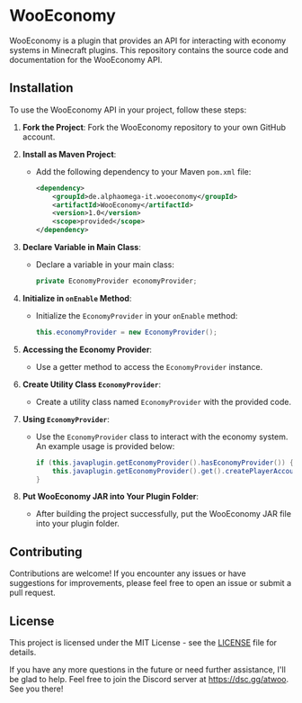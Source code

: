# WooEconomy

WooEconomy is a plugin that provides an API for interacting with economy systems in Minecraft plugins. This repository contains the source code and documentation for the WooEconomy API.

## Installation

To use the WooEconomy API in your project, follow these steps:

1. **Fork the Project**: Fork the WooEconomy repository to your own GitHub account.

2. **Install as Maven Project**:
   - Add the following dependency to your Maven `pom.xml` file:
     ```xml
     <dependency>
         <groupId>de.alphaomega-it.wooeconomy</groupId>
         <artifactId>WooEconomy</artifactId>
         <version>1.0</version>
         <scope>provided</scope>
     </dependency>
     ```

3. **Declare Variable in Main Class**:
   - Declare a variable in your main class:
     ```java
     private EconomyProvider economyProvider;
     ```

4. **Initialize in `onEnable` Method**:
   - Initialize the `EconomyProvider` in your `onEnable` method:
     ```java
     this.economyProvider = new EconomyProvider();
     ```

5. **Accessing the Economy Provider**:
   - Use a getter method to access the `EconomyProvider` instance.

6. **Create Utility Class `EconomyProvider`**:
   - Create a utility class named `EconomyProvider` with the provided code.

7. **Using `EconomyProvider`**:
   - Use the `EconomyProvider` class to interact with the economy system. An example usage is provided below:
     ```java
     if (this.javaplugin.getEconomyProvider().hasEconomyProvider()) {
         this.javaplugin.getEconomyProvider().get().createPlayerAccount(player, 500.00);
     }
     ```

8. **Put WooEconomy JAR into Your Plugin Folder**:
   - After building the project successfully, put the WooEconomy JAR file into your plugin folder.

## Contributing

Contributions are welcome! If you encounter any issues or have suggestions for improvements, please feel free to open an issue or submit a pull request.

## License

This project is licensed under the MIT License - see the [LICENSE](LICENSE) file for details.

If you have any more questions in the future or need further assistance, I'll be glad to help. Feel free to join the Discord server at https://dsc.gg/atwoo. See you there!
